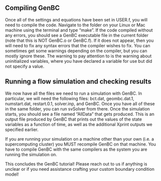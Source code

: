 ## Compiling GenBC

Once all of the settings and equations have been set in USER.f, you will need to compile the code. Navigate to the folder on your Linux or Mac machine using the terminal and type “make”. If the code compiled without any errors, you should see a GenBC executable file in the current folder (note that this is NOT GenBC.o or GenBC.f). If it does not appear, then you will need to fix any syntax errors that the compiler wishes to fix. You can sometimes get some warnings depending on the compiler, but you can mostly ignore these. The warning to pay attention to is the warning about uninitialized variables, where you have declared a variable for use but did not specify a value.

## Running a flow simulation and checking results

We now have all the files we need to run a simulation with GenBC. In particular, we will need the following files: bct.dat, geombc.dat.1, numstart.dat, restart.0.1, solver.inp, and GenBC. Once you have all of these in the same folder, you can run svSolver from there. Once the simulation starts, you should see a file named “AllData” that gets produced. This is an output file produced by GenBC that prints out the values of the state variables as a function of time, as well as the additional Xprint outputs we specified earlier.

If you are running your simulation on a machine other than your own (i.e. a supercomputing cluster) you MUST recompile GenBC on that machine. You have to compile GenBC with the same compilers as the system you are running the simulation on.

This concludes the GenBC tutorial! Please reach out to us if anything is unclear or if you need assistance crafting your custom boundary condition model!
